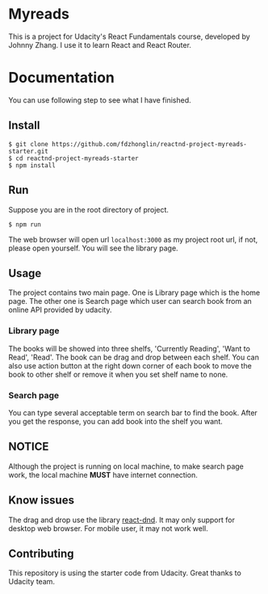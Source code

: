 # Myreads

This is a project for Udacity's React Fundamentals course, developed by Johnny Zhang. I use it to learn React and React Router. 

# Documentation

You can use following step to see what I have finished.

## Install

```
$ git clone https://github.com/fdzhonglin/reactnd-project-myreads-starter.git
$ cd reactnd-project-myreads-starter
$ npm install
```
## Run

Suppose you are in the root directory of project.

```
$ npm run
```
The web browser will open url `localhost:3000` as my project root url, if not, please open yourself. You will see the library page.

## Usage
The project contains two main page. One is Library page which is the home page. The other one is Search page which user can search book from an online API provided by udacity.

### Library page
The books will be showed into three shelfs, 'Currently Reading', 'Want to Read', 'Read'. The book can be drag and drop between each shelf. You can also use action button at the right down corner of each book to move the book to other shelf or remove it when you set shelf name to none.

### Search page
You can type several acceptable term on search bar to find the book. After you get the response, you can add book into the shelf you want.

## NOTICE
Although the project is running on local machine, to make search page work, the local machine **MUST** have internet connection.

## Know issues
The drag and drop use the library [react-dnd](http://react-dnd.github.io/react-dnd/). It may only support for desktop web browser. For mobile user, it may not work well.

## Contributing
This repository is using the starter code from Udacity. Great thanks to Udacity team. 


